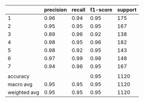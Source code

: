 |              | precision | recall | f1-score | support |
| ------------ | --------- | ------ | -------- | ------- |
| 1            | 0.96      | 0.94   | 0.95     | 175     |
| 2            | 0.95      | 0.95   | 0.95     | 167     |
| 3            | 0.89      | 0.96   | 0.92     | 138     |
| 4            | 0.98      | 0.95   | 0.96     | 182     |
| 5            | 0.98      | 0.92   | 0.95     | 143     |
| 6            | 0.97      | 0.99   | 0.98     | 148     |
| 7            | 0.94      | 0.96   | 0.95     | 167     |
|              |           |        |          |         |
| accuracy     |           |        | 0.95     | 1120    |
| macro avg    | 0.95      | 0.95   | 0.95     | 1120    |
| weighted avg | 0.95      | 0.95   | 0.95     | 1120    |
